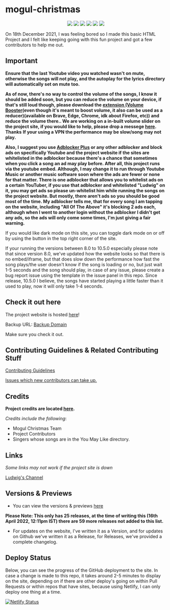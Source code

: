 # mogul-christmas

<div align="center">
<img src="https://socialify.git.ci/KendallDoesCoding/mogul-christmas/image?description=1&descriptionEditable=Ludwig%20Ahgren%20made%20a%20Christmas%20Album%20in%202020.%20This%20project%20allows%20you%20to%20play%20all%20the%20songs%20from%20the%20album%20in%20your%20browser.&font=Inter&forks=1&issues=1&name=1&owner=1&pattern=Solid&pulls=1&stargazers=1&theme=Dark&cache=600" />
<img src="https://github-size-badge.herokuapp.com/KendallDoesCoding/mogul-christmas.svg" />
<a href="https://github.com/KendallDoesCoding/mogul-christmas">
<a href="https://github.com/KendallDoesCoding/mogul-christmas"><img src="https://badges.frapsoft.com/os/v1/open-source.svg?v=103"></a>
<a href="https://github.com/KendallDoesCoding/mogul-christmas/graphs/contributors"><img src="https://img.shields.io/github/contributors/KendallDoesCoding/mogul-christmas?color=brightgreen"></a>
<a href="https://github.com/KendallDoesCoding/mogul-christmas/issues?q=is%3Aissue+is%3Aclosed"><img src="https://img.shields.io/github/issues-closed-raw/KendallDoesCoding/mogul-christmas?color=yellow"></a>
<a href="https://github.com/KendallDoesCoding/mogul-christmas/pulls?q=is%3Apr+is%3Aclosed"><img src="https://img.shields.io/github/issues-pr-closed-raw/KendallDoesCoding/mogul-christmas?color=0059b3"></a>
</div>

On 18th December 2021, I was feeling bored so I made this basic HTML Project and I felt like keeping going with this fun project and got a few contributors to help me out.

## Important

**Ensure that the last Youtube video you watched wasn't on mute, otherwise the songs will not play, and the autoplay for the lyrics directory will automatically set on mute too.**

**As of now, there's no way to control the volume of the songs, I know it should be added soon, but you can reduce the volume on your device, if that's still loud though, please download the [extension (Volume Booster](https://chrome.google.com/webstore/detail/volume-master/jghecgabfgfdldnmbfkhmffcabddioke)(even though it's meant to boost volume, it also can be used as a reducer)(available on Brave, Edge, Chrome, idk about Firefox, etc)) and reduce the volume there.. We are working on a in-built volume slider on the project site, if you would like to help, please drop a messege [here](https://github.com/KendallDoesCoding/mogul-christmas/issues/105). Thanks**
**If your using a VPN the performance may be slow/song may not play.**

**Also, I suggest you use [Adblocker Plus](https://mogulchristmas.kendalldoescoding.gq/adblockerplus) or any other adblocker and block ads on specifically Youtube and the project website if the sites are whitelisted in the adblocker because there's a chance that sometimes when you click a song an ad may play before. After all, this project runs via the youtube embed. Although, I may change it to run through Youtube Music or another music software soon where the ads are fewer or none for that matter. There is one adblocker that allows you to whitelist ads on a certain YouTuber, if you use that adblocker and whitelisted "Ludwig" on it, you may get ads so please un-whitelist him while running the songs on the project website. But mostly, there aren't ads so you should be good most of the time. My adblocker tells me, that for every song I am tapping on the website, including "All Of The Above" it's blocking 2 ads each, although when I went to another login without the adblocker I didn't get any ads, so the ads will only come some times, I'm just giving a fair warning.**

If you would like dark mode on this site, you can toggle dark mode on or off by using the button in the top right corner of the site.

If your running the versions between 8.0 to 10.5.0 especially please note that since version 8.0, we've updated how the website looks so that there is no embed/iframe, but that does slow down the performance how fast the song plays/the user doesn't know if the song is loading or no, but just wait 1-5 seconds and the song should play, in case of any issue, please create a bug report issue using the template in the issue panel in this repo. Since release, 10.5.0 I believe, the songs have started playing a little faster than it used to play, now it will only take 1-4 seconds.

## Check it out here

The project website is hosted [here](https://kendalldoescoding.gq/mogulchristmas)!

Backup URL: [Backup Domain](https://mogulchristmas.netlify.app)

Make sure you check it out.

## Contributing Guidelines & Related Contributing Stuff

[Contributing Guidelines](./.github/CONTRIBUTING.md)

[Issues which new contributors can take up.](https://github.com/KendallDoesCoding/mogul-christmas/contribute)

## Credits

**Project credits are located [here](https://mogulchristmas.kendalldoescoding.gq/credits).**

_Credits include the following_:

- Mogul Christmas Team
- Project Contributors
- Singers whose songs are in the You May Like directory.

## Links

_Some links may not work if the project site is down_

[Ludwig's Channel](https://mogulchristmas.kendalldoescoding.gq/ludwig)

## Versions & Previews

- You can view the versions & previews [here](https://mogulchristmas.kendalldoescoding.gq/versionsandpreviews)

**Please Note: This only has 25 releases, at the time of writing this (16th April 2022, 12:11pm IST) there are 59 more releases not added to this list.**

- For updates on the website, I've written it as a Version, and for updates on Github we've written it as a Release, for Releases, we've provided a complete changelog.

## Deploy Status

Below, you can see the progress of the GitHub deployment to the site. In case a change is made to this repo, it takes around 2-5 minutes to display on the site, depending on if there are other deploy's going on within Pull Requests or within repos that have sites, because using Netlify, I can only deploy one thing at a time.

[![Netlify Status](https://api.netlify.com/api/v1/badges/c9a61158-0ccb-489e-ba45-85eafcf4bc3b/deploy-status)](https://app.netlify.com/sites/mogulchristmas/deploys)
